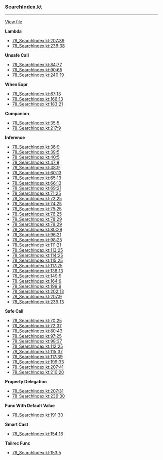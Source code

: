 ### SearchIndex.kt
---
[View file](../../precision_analyzed/78_SearchIndex.kt)

**Lambda**

 - [78_SearchIndex.kt:207:39](../../precision_analyzed/78_SearchIndex.kt#L207)
 - [78_SearchIndex.kt:236:38](../../precision_analyzed/78_SearchIndex.kt#L236)

**Unsafe Call**

 - [78_SearchIndex.kt:84:77](../../precision_analyzed/78_SearchIndex.kt#L84)
 - [78_SearchIndex.kt:90:65](../../precision_analyzed/78_SearchIndex.kt#L90)
 - [78_SearchIndex.kt:240:19](../../precision_analyzed/78_SearchIndex.kt#L240)

**When Expr**

 - [78_SearchIndex.kt:67:13](../../precision_analyzed/78_SearchIndex.kt#L67)
 - [78_SearchIndex.kt:166:13](../../precision_analyzed/78_SearchIndex.kt#L166)
 - [78_SearchIndex.kt:183:21](../../precision_analyzed/78_SearchIndex.kt#L183)

**Companion**

 - [78_SearchIndex.kt:35:5](../../precision_analyzed/78_SearchIndex.kt#L35)
 - [78_SearchIndex.kt:217:9](../../precision_analyzed/78_SearchIndex.kt#L217)

**Inference**

 - [78_SearchIndex.kt:36:9](../../precision_analyzed/78_SearchIndex.kt#L36)
 - [78_SearchIndex.kt:39:5](../../precision_analyzed/78_SearchIndex.kt#L39)
 - [78_SearchIndex.kt:40:5](../../precision_analyzed/78_SearchIndex.kt#L40)
 - [78_SearchIndex.kt:47:9](../../precision_analyzed/78_SearchIndex.kt#L47)
 - [78_SearchIndex.kt:48:9](../../precision_analyzed/78_SearchIndex.kt#L48)
 - [78_SearchIndex.kt:60:13](../../precision_analyzed/78_SearchIndex.kt#L60)
 - [78_SearchIndex.kt:65:13](../../precision_analyzed/78_SearchIndex.kt#L65)
 - [78_SearchIndex.kt:66:13](../../precision_analyzed/78_SearchIndex.kt#L66)
 - [78_SearchIndex.kt:69:21](../../precision_analyzed/78_SearchIndex.kt#L69)
 - [78_SearchIndex.kt:71:25](../../precision_analyzed/78_SearchIndex.kt#L71)
 - [78_SearchIndex.kt:72:25](../../precision_analyzed/78_SearchIndex.kt#L72)
 - [78_SearchIndex.kt:74:25](../../precision_analyzed/78_SearchIndex.kt#L74)
 - [78_SearchIndex.kt:75:25](../../precision_analyzed/78_SearchIndex.kt#L75)
 - [78_SearchIndex.kt:76:25](../../precision_analyzed/78_SearchIndex.kt#L76)
 - [78_SearchIndex.kt:78:29](../../precision_analyzed/78_SearchIndex.kt#L78)
 - [78_SearchIndex.kt:79:29](../../precision_analyzed/78_SearchIndex.kt#L79)
 - [78_SearchIndex.kt:80:29](../../precision_analyzed/78_SearchIndex.kt#L80)
 - [78_SearchIndex.kt:96:21](../../precision_analyzed/78_SearchIndex.kt#L96)
 - [78_SearchIndex.kt:98:25](../../precision_analyzed/78_SearchIndex.kt#L98)
 - [78_SearchIndex.kt:111:21](../../precision_analyzed/78_SearchIndex.kt#L111)
 - [78_SearchIndex.kt:113:25](../../precision_analyzed/78_SearchIndex.kt#L113)
 - [78_SearchIndex.kt:114:25](../../precision_analyzed/78_SearchIndex.kt#L114)
 - [78_SearchIndex.kt:115:25](../../precision_analyzed/78_SearchIndex.kt#L115)
 - [78_SearchIndex.kt:117:25](../../precision_analyzed/78_SearchIndex.kt#L117)
 - [78_SearchIndex.kt:138:13](../../precision_analyzed/78_SearchIndex.kt#L138)
 - [78_SearchIndex.kt:149:9](../../precision_analyzed/78_SearchIndex.kt#L149)
 - [78_SearchIndex.kt:164:9](../../precision_analyzed/78_SearchIndex.kt#L164)
 - [78_SearchIndex.kt:199:9](../../precision_analyzed/78_SearchIndex.kt#L199)
 - [78_SearchIndex.kt:202:13](../../precision_analyzed/78_SearchIndex.kt#L202)
 - [78_SearchIndex.kt:207:9](../../precision_analyzed/78_SearchIndex.kt#L207)
 - [78_SearchIndex.kt:239:13](../../precision_analyzed/78_SearchIndex.kt#L239)

**Safe Call**

 - [78_SearchIndex.kt:70:25](../../precision_analyzed/78_SearchIndex.kt#L70)
 - [78_SearchIndex.kt:72:37](../../precision_analyzed/78_SearchIndex.kt#L72)
 - [78_SearchIndex.kt:80:43](../../precision_analyzed/78_SearchIndex.kt#L80)
 - [78_SearchIndex.kt:97:25](../../precision_analyzed/78_SearchIndex.kt#L97)
 - [78_SearchIndex.kt:98:37](../../precision_analyzed/78_SearchIndex.kt#L98)
 - [78_SearchIndex.kt:112:25](../../precision_analyzed/78_SearchIndex.kt#L112)
 - [78_SearchIndex.kt:115:37](../../precision_analyzed/78_SearchIndex.kt#L115)
 - [78_SearchIndex.kt:117:39](../../precision_analyzed/78_SearchIndex.kt#L117)
 - [78_SearchIndex.kt:199:33](../../precision_analyzed/78_SearchIndex.kt#L199)
 - [78_SearchIndex.kt:207:41](../../precision_analyzed/78_SearchIndex.kt#L207)
 - [78_SearchIndex.kt:210:20](../../precision_analyzed/78_SearchIndex.kt#L210)

**Property Delegation**

 - [78_SearchIndex.kt:207:31](../../precision_analyzed/78_SearchIndex.kt#L207)
 - [78_SearchIndex.kt:236:30](../../precision_analyzed/78_SearchIndex.kt#L236)

**Func With Default Value**

 - [78_SearchIndex.kt:191:30](../../precision_analyzed/78_SearchIndex.kt#L191)

**Smart Cast**

 - [78_SearchIndex.kt:154:16](../../precision_analyzed/78_SearchIndex.kt#L154)

**Tailrec Func**

 - [78_SearchIndex.kt:153:5](../../precision_analyzed/78_SearchIndex.kt#L153)

